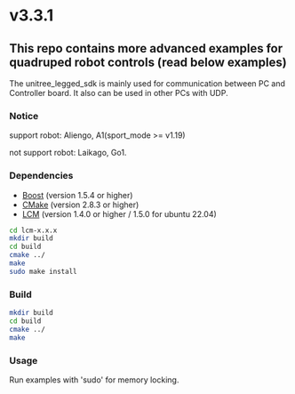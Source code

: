 # v3.3.1

## This repo contains more advanced examples for quadruped robot controls (read below examples)

The unitree_legged_sdk is mainly used for communication between PC and Controller board.
It also can be used in other PCs with UDP.

### Notice
support robot: Aliengo, A1(sport_mode >= v1.19)

not support robot: Laikago, Go1.

### Dependencies
* [Boost](http://www.boost.org) (version 1.5.4 or higher)
* [CMake](http://www.cmake.org) (version 2.8.3 or higher)
* [LCM](https://lcm-proj.github.io) (version 1.4.0 or higher / 1.5.0 for ubuntu 22.04)
```bash
cd lcm-x.x.x
mkdir build
cd build
cmake ../
make
sudo make install
```

### Build
```bash
mkdir build
cd build
cmake ../
make
```

### Usage
Run examples with 'sudo' for memory locking.
